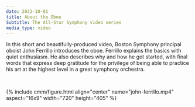 ```yaml
---
date: 2022-10-01
title: About the Oboe
Subtitle: The All-Star Symphony video series
media_type: video
---
```


In this short and beautifully-produced video, Boston Symphony principal oboist John Ferrillo
introduces the oboe. Ferrillo explains the basics with quiet enthusiasm. He also describes
why and how he got started, with final words that express deep gratitude for the privilege
of being able to practice his art at the highest level in a great symphony orchestra.


<br/>

{% include cmm/figure.html align="center" name="john-ferrillo.mp4" aspect="16x9" width="720" height="405" %}

